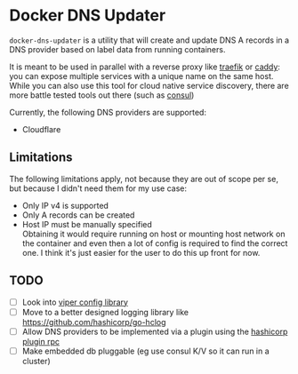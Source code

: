 # Docker DNS Updater
`docker-dns-updater` is a utility that will create and update DNS A records in a DNS provider based on label data from running containers.

It is meant to be used in parallel with a reverse proxy like [traefik](https://traefik.io) or [caddy](https://github.com/lucaslorentz/caddy-docker-proxy): you can expose multiple services with a unique name on the same host. While you can also use this tool for cloud native service discovery, there are more battle tested tools out there (such as [consul](https://consul.io))

Currently, the following DNS providers are supported: 
* Cloudflare

## Limitations
The following limitations apply, not because they are out of scope per se, but because I didn't need them for my use case:
* Only IP v4 is supported
* Only A records can be created
* Host IP must be manually specified  
  Obtaining it would require running on host or mounting host network on the container and even then a lot of config is required to find the correct one. I think it's just easier for the user to do this up front for now.

## TODO
* [ ] Look into [viper config library](https://github.com/spf13/viper)
* [ ] Move to a better designed logging library like https://github.com/hashicorp/go-hclog
* [ ] Allow DNS providers to be implemented via a plugin using the [hashicorp plugin rpc](https://github.com/hashicorp/go-plugin)
* [ ] Make embedded db pluggable (eg use consul K/V so it can run in a cluster)

